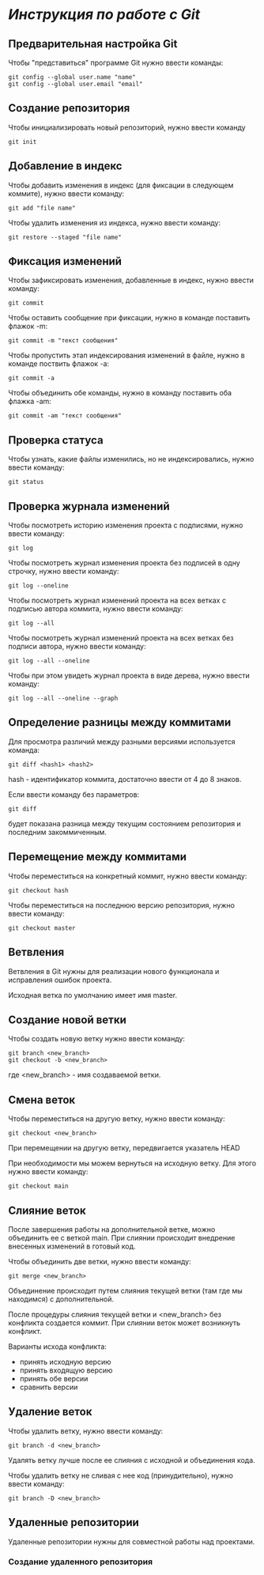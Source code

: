 # _Инструкция по работе с **Git**_

## Предварительная настройка Git

Чтобы "представиться" программе Git нужно ввести команды:

    git config --global user.name "name"
    git config --global user.email "email"

## Создание репозитория 

Чтобы инициализировать новый репозиторий, нужно ввести команду 

    git init 
## Добавление в индекс

Чтобы добавить изменения в индекс (для фиксации в следующем коммите), нужно ввести команду:

    git add "file name"

Чтобы удалить изменения из индекса, нужно ввести команду:

    git restore --staged "file name"
    
## Фиксация изменений

Чтобы зафиксировать изменения, добавленные в индекс, нужно ввести команду:

    git commit 

Чтобы оставить сообщение при фиксации, нужно в команде поставить флажок -m:

    git commit -m "текст сообщения"

Чтобы пропустить этап индексирования изменений в файле, нужно в команде поствить флажок -а:

    git commit -a

Чтобы объединить обе команды, нужно в команду поставить оба флажка -am:

    git commit -am "текст сообщения" 

## Проверка статуса

Чтобы узнать, какие файлы изменились, но не индексировались, нужно ввести команду:

    git status

## Проверка журнала изменений

Чтобы посмотреть историю изменения проекта с подписями, нужно ввести команду:

    git log

Чтобы посмотреть журнал изменения проекта без подписей в одну строчку, нужно ввести команду:

    git log --oneline 

Чтобы посмотреть журнал изменений проекта на всех ветках с подписью автора коммита, нужно ввести команду:

    git log --all

Чтобы посмотреть журнал изменений проекта на всех ветках без подписи автора, нужно ввести команду:

    git log --all --oneline

Чтобы при этом увидеть журнал проекта в виде дерева, нужно ввести команду:

    git log --all --oneline --graph

 ## Определение разницы между коммитами

Для просмотра различий между разными версиями используется команда:

    git diff <hash1> <hash2>

hash - идентификатор коммита, достаточно ввести от 4 до 8 знаков.

Если ввести команду без параметров:

    git diff

будет показана разница между текущим состоянием репозитория и последним закоммиченным.

## Перемещение между коммитами

Чтобы переместиться на конкретный коммит, нужно ввести команду:

    git checkout hash

Чтобы переместиться на последнюю версию репозитория, нужно ввести команду:

    git checkout master
    
## Ветвления

Ветвления в Git нужны для реализации нового функционала и исправления ошибок проекта.

Исходная ветка по умолчанию имеет имя master.

## Создание новой ветки

Чтобы создать новую ветку нужно ввести команду:

    git branch <new_branch>
    git checkout -b <new_branch>
    
где \<new_branch> - имя создаваемой ветки.

## Смена веток

Чтобы переместиться на другую ветку, нужно ввести команду:

    git checkout <new_branch>
    
При перемещении на другую ветку, передвигается указатель HEAD

При необходимости мы можем вернуться на исходную ветку. Для этого нужно ввести команду:

    git checkout main

## Слияние веток

После завершения работы на дополнительной ветке, можно объединить ее с веткой main. 
При слиянии происходит внедрение внесенных изменений в готовый код.

Чтобы объединить две ветки, нужно ввести команду:

    git merge <new_branch>

Объединение происходит путем слияния текущей ветки (там где мы находимся) с дополнительной.

После процедуры слияния текущей ветки и <new_branch> без конфликта создается коммит.
При слиянии веток может возникнуть конфликт.

Варианты исхода конфликта:
- принять исходную версию
- принять входящую версию
- принять обе версии
- сравнить версии

## Удаление веток

Чтобы удалить ветку, нужно ввести команду:

    git branch -d <new_branch>
    
Удалять ветку лучше после ее слияния с исходной и объединения кода.

Чтобы удалить ветку не сливая с нее код (принудительно), нужно ввести команду:

    git branch -D <new_branch> 

## Удаленные репозитории

Удаленные репозитории нужны для совместной работы над проектами.

### Создание удаленного репозитория

